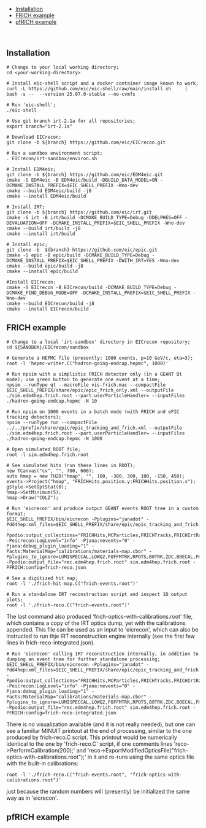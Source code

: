 

 * [Installation](#installation)
 * [FRICH example](#frich-example)
 * [pfRICH example](#pfrich-example)

<br/>

Installation
------------

```
# Change to your local working directory;
cd <your-working-directory>

# Install eic-shell script and a docker container image known to work;
curl -L https://github.com/eic/eic-shell/raw/main/install.sh     | bash -s --  --version 25.07.0-stable --no-cvmfs

# Run 'eic-shell';
./eic-shell

# Use git branch irt-2.1a for all repositories;
export branch="irt-2.1a"

# Download EICrecon;
git clone -b ${branch} https://github.com/eic/EICrecon.git

# Run a sandbox environment script;
. EICrecon/irt-sandbox/environ.sh

# Install EDM4eic;
git clone -b ${branch} https://github.com/eic/EDM4eic.git
cmake -S EDM4eic -B EDM4eic/build -DBUILD_DATA_MODEL=ON -DCMAKE_INSTALL_PREFIX=$EIC_SHELL_PREFIX -Wno-dev
cmake --build EDM4eic/build -j8
cmake --install EDM4eic/build

# Install IRT;
git clone -b ${branch} https://github.com/eic/irt.git
cmake -S irt -B irt/build -DCMAKE_BUILD_TYPE=Debug -DDELPHES=OFF -DEVALUATION=OFF -DCMAKE_INSTALL_PREFIX=$EIC_SHELL_PREFIX -Wno-dev
cmake --build irt/build -j8
cmake --install irt/build

# Install epic;
git clone -b  ${branch} https://github.com/eic/epic.git
cmake -S epic -B epic/build -DCMAKE_BUILD_TYPE=Debug -DCMAKE_INSTALL_PREFIX=$EIC_SHELL_PREFIX -DWITH_IRT=YES -Wno-dev
cmake --build epic/build -j8
cmake --install epic/build

#Install EICrecon;
cmake -S EICrecon -B EICrecon/build -DCMAKE_BUILD_TYPE=Debug -DCMAKE_FIND_DEBUG_MODE=OFF -DCMAKE_INSTALL_PREFIX=$EIC_SHELL_PREFIX -Wno-dev
cmake --build EICrecon/build -j8
cmake --install EICrecon/build
```

FRICH example
-------------

```
# Change to a local 'irt-sandbox' directory in EICrecon repository;
cd ${SANDBOX}/EICrecon/sandbox

# Generate a HEPMC file (presently: 1000 events, p=10 GeV/c, eta=3);
root -l 'hepmc-writer.C("hadron-going-endcap.hepmc", 1000)'

# Run npsim with a simplistic FRICH detector only (in a GEANT Qt mode); use green button to generate one event at a time;
npsim --runType qt --macroFile vis-frich.mac --compactFile $EIC_SHELL_PREFIX/share/epic/epic_frich_only.xml --outputFile ./sim.edm4hep.frich.root --part.userParticleHandler= --inputFiles ./hadron-going-endcap.hepmc -N 10

# Run npsim on 1000 events in a batch mode (with FRICH and ePIC tracking detectors);
npsim --runType run --compactFile ../../prefix/share/epic/epic_tracking_and_frich.xml --outputFile ./sim.edm4hep.frich.root --part.userParticleHandler= --inputFiles ./hadron-going-endcap.hepmc -N 1000

# Open simulated ROOT file;
root -l sim.edm4hep.frich.root

# See simulated hits (run these lines in ROOT);
new TCanvas("cv", "", 700, 600);
auto hmap = new TH2D("hmap", "", 100, -300, 300, 100, -150, 450);
events->Project("hmap", "FRICHHits.position.y:FRICHHits.position.x");
gStyle->SetOptStat(0);
hmap->SetMinimum(5);
hmap->Draw("COLZ");

# Run 'eicrecon' and produce output GEANT events ROOT tree in a custom format;
$EIC_SHELL_PREFIX/bin/eicrecon -Pplugins="janadot" -Pdd4hep:xml_files=$EIC_SHELL_PREFIX/share/epic/epic_tracking_and_frich.xml -Ppodio:output_collections="FRICHHits,MCParticles,FRICHTracks,FRICHIrtRadiatorInfo,FRICHIrtParticles,FRICHIrtEvent" -Peicrecon:LogLevel="info" -Pjana:nevents="0" -Pjana:debug_plugin_loading="1" -Pacts:MaterialMap="calibrations/materials-map.cbor" -Pplugins_to_ignore=LUMISPECCAL,LOWQ2,FOFFMTRK,RPOTS,B0TRK,ZDC,B0ECAL,FHCAL,BHCAL,EHCAL,FEMC,BEMC,EEMC,DRICH,DIRC -Ppodio:output_file="rec.edm4hep.frich.root" sim.edm4hep.frich.root -PFRICH:config=frich-reco.json

# See a digitized hit map;
root -l './frich-hit-map.C("frich-events.root")'

# Run a standalone IRT reconstruction script and inspect 1D output plots;
root -l './frich-reco.C("frich-events.root")'
```

The last command also produced 'frich-optics-with-calibrations.root' file, which contains a copy of the IRT optics dump, yet with the calibrations appended. This file can be used as an input to 'eicrecon', which can also be instructed to run thje IRT reconstruction engine internally (see the first few lines in 
frich-reco-integrated.json).

```
# Run 'eicrecon' calling IRT reconstruction internally, in addition to dumping an event tree for further standalone processing;
$EIC_SHELL_PREFIX/bin/eicrecon -Pplugins="janadot" -Pdd4hep:xml_files=$EIC_SHELL_PREFIX/share/epic/epic_tracking_and_frich.xml -Ppodio:output_collections="FRICHHits,MCParticles,FRICHTracks,FRICHIrtRadiatorInfo,FRICHIrtParticles,FRICHIrtEvent" -Peicrecon:LogLevel="info" -Pjana:nevents="0" -Pjana:debug_plugin_loading="1" -Pacts:MaterialMap="calibrations/materials-map.cbor" -Pplugins_to_ignore=LUMISPECCAL,LOWQ2,FOFFMTRK,RPOTS,B0TRK,ZDC,B0ECAL,FHCAL,BHCAL,EHCAL,FEMC,BEMC,EEMC,DRICH,DIRC -Ppodio:output_file="rec.edm4hep.frich.root" sim.edm4hep.frich.root -PFRICH:config=frich-reco-integrated.json
```

There is no visualization available (and it is not really needed), but one can see a familiar MINUIT printout at the end of processing, similar to the one produced by frich-reco.C script. This printout would be numerically identical to the one by 'frich-reco.C' script, if one comments lines 'reco->PerformCalibration(200);' and 'reco->ExportModifiedOpticsFile("frich-optics-with-calibrations.root");' in it and re-runs using the same optics file with the built-in calibrations:

```
root -l './frich-reco.C("frich-events.root", "frich-optics-with-calibrations.root")'
```

just because the random numbers will (presently) be initialized the same way as in 'eicrecon'.

pfRICH example
--------------